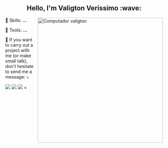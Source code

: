 <h2 align="center"> Hello, I'm Valigton Veríssimo :wave:</h2>
<img src="https://raw.githubusercontent.com/MicaelliMedeiros/micaellimedeiros/master/image/computer-illustration.png" min-width="400px" max-width="400px" width="400px" align="right" alt="Computador valigton">

<p align="left">
  🦄 Skills: <strong>...</strong>
</p>

<p align="left">
  💼 Tools: <strong>...</strong>
</p>

<p align="left">
  💌 If you want to carry out a project with me (or make small talk), don't hesitate to send me a message: ⤵️
</p>

<p align="left">
  <a href="https://www.instagram.com/vaverissimo_/" alt="Instagram">
  <img src="https://img.shields.io/badge/-Instagram-DF0174?style=for-the-badge&logo=instagram&logoColor=white&link=https://www.instagram.com/vaverissimo_/"/></a>
  
  <a href="https://www.linkedin.com/in/valigtonverissimo" alt="Linkedin">
  <img src="https://img.shields.io/badge/-Linkedin-0e76a8?style=for-the-badge&logo=Linkedin&logoColor=white&link=https://www.linkedin.com/in/valigtonverissimo" /></a>

  <a href="https://www.facebook.com/vverissimo.santos/" alt="Facebook">
  <img src="https://img.shields.io/badge/-Facebook-3b5998?style=for-the-badge&logo=facebook&logoColor=white&link=https://www.facebook.com/vverissimo.santos/"/></a>
<

